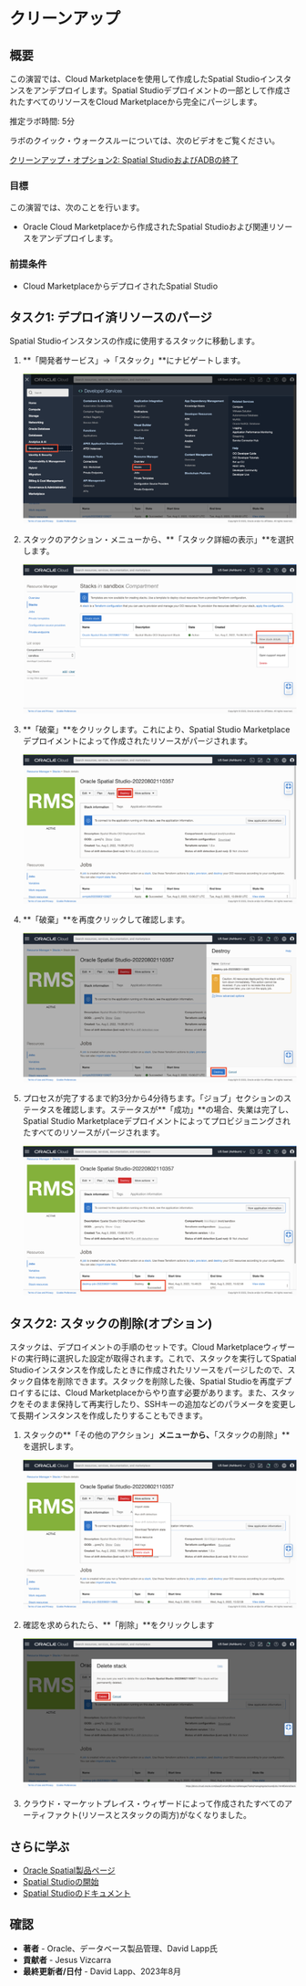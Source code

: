 # クリーンアップ

## 概要

この演習では、Cloud Marketplaceを使用して作成したSpatial Studioインスタンスをアンデプロイします。Spatial Studioデプロイメントの一部として作成されたすべてのリソースをCloud Marketplaceから完全にパージします。

推定ラボ時間: 5分

ラボのクイック・ウォークスルーについては、次のビデオをご覧ください。

[クリーンアップ・オプション2: Spatial StudioおよびADBの終了](videohub:1_1jnminp7)

### 目標

この演習では、次のことを行います。

*   Oracle Cloud Marketplaceから作成されたSpatial Studioおよび関連リソースをアンデプロイします。

### 前提条件

*   Cloud MarketplaceからデプロイされたSpatial Studio

## タスク1: デプロイ済リソースのパージ

Spatial Studioインスタンスの作成に使用するスタックに移動します。

1.  **「開発者サービス」→「スタック」**にナビゲートします。
    
    ![OCIコンソールでのスタックへのナビゲート](images/teardown-01.png)
    
2.  スタックのアクション・メニューから、**「スタック詳細の表示」**を選択します。
    
    ![スタック詳細の表示](images/teardown-02.png)
    
3.  **「破棄」**をクリックします。これにより、Spatial Studio Marketplaceデプロイメントによって作成されたリソースがパージされます。
    
    ![スタックの破棄](images/teardown-03.png)
    
4.  **「破棄」**を再度クリックして確認します。
    
    ![スタックの破棄の確認](images/teardown-04.png)
    
5.  プロセスが完了するまで約3分から4分待ちます。「ジョブ」セクションのステータスを確認します。ステータスが**「成功」**の場合、失業は完了し、Spatial Studio Marketplaceデプロイメントによってプロビジョニングされたすべてのリソースがパージされます。
    
    ![破棄ジョブのチェック](images/teardown-05.png)
    

## タスク2: スタックの削除(オプション)

スタックは、デプロイメントの手順のセットです。Cloud Marketplaceウィザードの実行時に選択した設定が取得されます。これで、スタックを実行してSpatial Studioインスタンスを作成したときに作成されたリソースをパージしたので、スタック自体を削除できます。スタックを削除した後、Spatial Studioを再度デプロイするには、Cloud Marketplaceからやり直す必要があります。また、スタックをそのまま保持して再実行したり、SSHキーの追加などのパラメータを変更して長期インスタンスを作成したりすることもできます。

1.  スタックの**「その他のアクション」**メニューから、**「スタックの削除」**を選択します。
    
    ![「Delete Stack」を選択します。](images/teardown-06.png)
    
2.  確認を求められたら、**「削除」**をクリックします
    
    ![スタックの削除を確認](images/teardown-07.png)
    
3.  クラウド・マーケットプレイス・ウィザードによって作成されたすべてのアーティファクト(リソースとスタックの両方)がなくなりました。
    

## さらに学ぶ

*   [Oracle Spatial製品ページ](https://www.oracle.com/database/spatial)
*   [Spatial Studioの開始](https://www.oracle.com/database/technologies/spatial-studio/get-started.html)
*   [Spatial Studioのドキュメント](https://docs.oracle.com/en/database/oracle/spatial-studio)

## 確認

*   **著者** - Oracle、データベース製品管理、David Lapp氏
*   **貢献者** - Jesus Vizcarra
*   **最終更新者/日付** - David Lapp、2023年8月